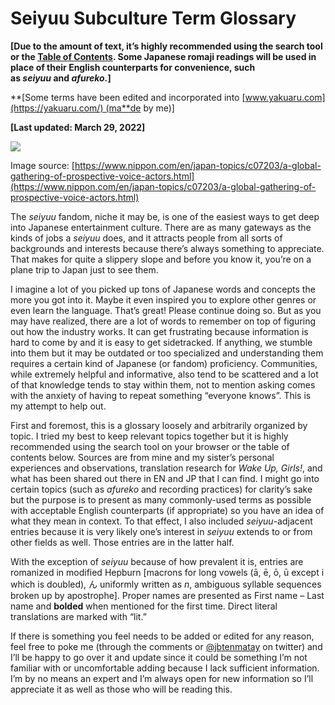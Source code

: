 # Seiyuu Subculture Term Glossary

**[Due to the amount of text, it’s highly recommended using the search tool or the [Table of Contents](https://whimsicaltranslations.wordpress.com/seiyuu-subculture-term-glossary/#tableofcontents). Some Japanese romaji readings will be used in place of their English counterparts for convenience, such as _seiyuu_ and _afureko._]**  
  
**[Some terms have been edited and incorporated into [www.yakuaru.com](https://yakuaru.com/) (ma**de by me)]

**[Last updated: March 29, 2022]**

![](https://lh6.googleusercontent.com/_n2lRKI7BOg1kL10HN7X1HiVrewam3q4QbiJ4isOB_RG00l2CCylMR4UwEFqv1zs4A2qb0mOcFwRDEqFjHDarN7iq5h7WtCnhBFQpN-QyCjnTg2WEzSnnhJ9oc1SMEA9Be97HFsx)

Image source: [https://www.nippon.com/en/japan-topics/c07203/a-global-gathering-of-prospective-voice-actors.html](https://www.nippon.com/en/japan-topics/c07203/a-global-gathering-of-prospective-voice-actors.html)

The _seiyuu_ fandom, niche it may be, is one of the easiest ways to get deep into Japanese entertainment culture. There are as many gateways as the kinds of jobs a _seiyuu_ does, and it attracts people from all sorts of backgrounds and interests because there’s always something to appreciate. That makes for quite a slippery slope and before you know it, you’re on a plane trip to Japan just to see them.

I imagine a lot of you picked up tons of Japanese words and concepts the more you got into it. Maybe it even inspired you to explore other genres or even learn the language. That’s great! Please continue doing so. But as you may have realized, there are a lot of words to remember on top of figuring out how the industry works. It can get frustrating because information is hard to come by and it is easy to get sidetracked. If anything, we stumble into them but it may be outdated or too specialized and understanding them requires a certain kind of Japanese (or fandom) proficiency. Communities, while extremely helpful and informative, also tend to be scattered and a lot of that knowledge tends to stay within them, not to mention asking comes with the anxiety of having to repeat something “everyone knows”. This is my attempt to help out. 

First and foremost, this is a glossary loosely and arbitrarily organized by topic. I tried my best to keep relevant topics together but it is highly recommended using the search tool on your browser or the table of contents below. Sources are from mine and my sister’s personal experiences and observations, translation research for _Wake Up, Girls!_, and what has been shared out there in EN and JP that I can find. I might go into certain topics (such as _afureko_ and recording practices) for clarity’s sake but the purpose is to present as many commonly-used terms as possible with acceptable English counterparts (if appropriate) so you have an idea of what they mean in context. To that effect, I also included _seiyuu_-adjacent entries because it is very likely one’s interest in _seiyuu_ extends to or from other fields as well. Those entries are in the latter half.

With the exception of _seiyuu_ because of how prevalent it is, entries are romanized in modified Hepburn [macrons for long vowels (ā, ē, ō, ū except i which is doubled), ん uniformly written as _n_, ambiguous syllable sequences broken up by apostrophe]. Proper names are presented as First name – Last name and **bolded** when mentioned for the first time. Direct literal translations are marked with “lit.”

If there is something you feel needs to be added or edited for any reason, feel free to poke me (through the comments or [@jbtenmatay](https://twitter.com/jbtenmatay) on twitter) and I’ll be happy to go over it and update since it could be something I’m not familiar with or uncomfortable adding because I lack sufficient information. I’m by no means an expert and I’m always open for new information so I’ll appreciate it as well as those who will be reading this.
